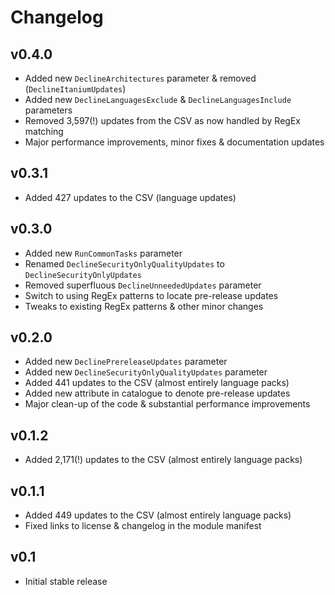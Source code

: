 Changelog
=========

## v0.4.0

- Added new `DeclineArchitectures` parameter & removed (`DeclineItaniumUpdates`)
- Added new `DeclineLanguagesExclude` & `DeclineLanguagesInclude` parameters
- Removed 3,597(!) updates from the CSV as now handled by RegEx matching
- Major performance improvements, minor fixes & documentation updates

## v0.3.1

- Added 427 updates to the CSV (language updates)

## v0.3.0

- Added new `RunCommonTasks` parameter
- Renamed `DeclineSecurityOnlyQualityUpdates` to `DeclineSecurityOnlyUpdates`
- Removed superfluous `DeclineUnneededUpdates` parameter
- Switch to using RegEx patterns to locate pre-release updates
- Tweaks to existing RegEx patterns & other minor changes

## v0.2.0

- Added new `DeclinePrereleaseUpdates` parameter
- Added new `DeclineSecurityOnlyQualityUpdates` parameter
- Added 441 updates to the CSV (almost entirely language packs)
- Added new attribute in catalogue to denote pre-release updates
- Major clean-up of the code & substantial performance improvements

## v0.1.2

- Added 2,171(!) updates to the CSV (almost entirely language packs)

## v0.1.1

- Added 449 updates to the CSV (almost entirely language packs)
- Fixed links to license & changelog in the module manifest

## v0.1

- Initial stable release